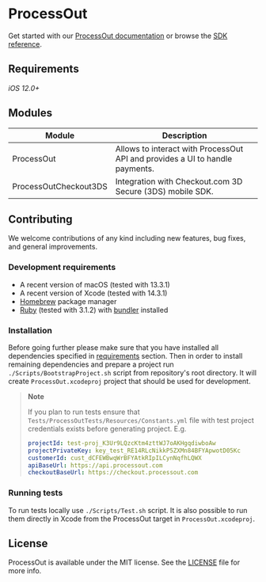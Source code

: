 # ProcessOut

Get started with our [ProcessOut documentation](https://docs.processout.com/) or browse the [SDK reference](https://processout.github.io/processout-ios/documentation/processout).

## Requirements

*iOS 12.0+*

## Modules

| Module                | Description                                                                  |
| --------------------- | ---------------------------------------------------------------------------- |
| ProcessOut            | Allows to interact with ProcessOut API and provides a UI to handle payments. |
| ProcessOutCheckout3DS | Integration with Checkout.com 3D Secure (3DS) mobile SDK.                    |

## Contributing

We welcome contributions of any kind including new features, bug fixes, and general improvements.

### Development requirements

- A recent version of macOS (tested with 13.3.1)
- A recent version of Xcode (tested with 14.3.1)
- [Homebrew](https://https://brew.sh/) package manager
- [Ruby](https://www.ruby-lang.org) (tested with 3.1.2) with [bundler](https://bundler.io) installed

### Installation

Before going further please make sure that you have installed all dependencies specified in [requirements](#development-requirements) section. Then in order to install remaining dependencies and prepare a project run `./Scripts/BootstrapProject.sh` script from repository's root directory. It will create `ProcessOut.xcodeproj` project that should be used for development.

> **Note**
> 
> If you plan to run tests ensure that `Tests/ProcessOutTests/Resources/Constants.yml` file with test project credentials exists before generating project. E.g.
>
> ```yml
> projectId: test-proj_K3Ur9LQzcKtm4zttWJ7oAKHgqdiwboAw
> projectPrivateKey: key_test_RE14RLcNikkP5ZXMn84BFYApwotD05Kc
> customerId: cust_dCFEWBwqWrBFYAtkRIpILCynNqfhLQWX
> apiBaseUrl: https://api.processout.com
> checkoutBaseUrl: https://checkout.processout.com
> ```

### Running tests

To run tests locally use `./Scripts/Test.sh` script. It is also possible to run them directly in Xcode from the ProcessOut target in `ProcessOut.xcodeproj`.

## License

ProcessOut is available under the MIT license. See the [LICENSE](LICENSE) file for more info.
